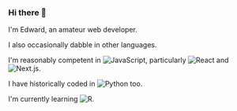 ### Hi there 👋

I'm Edward, an amateur web developer.

I also occasionally dabble in other languages.

I'm reasonably competent in ![**JavaScript**](https://img.shields.io/badge/JavaScript-grey?logo=javascript), particularly ![**React**](https://img.shields.io/badge/React-red?logo=react) and ![**Next.js**](https://img.shields.io/badge/Next.js-black?logo=next.js).

I have historically coded in ![**Python**](https://img.shields.io/badge/Python-orange?logo=python) too.

I'm currently learning ![**R**](https://img.shields.io/badge/R-blue?logo=r).
